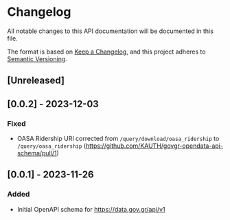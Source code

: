 # Changelog

All notable changes to this API documentation will be documented in this file.

The format is based on [Keep a Changelog](https://keepachangelog.com/en/1.0.0/),
and this project adheres to [Semantic Versioning](https://semver.org/spec/v2.0.0.html).

## [Unreleased]

## [0.0.2] - 2023-12-03

### Fixed
- OASA Ridership URI corrected from `/query/download/oasa_ridership`
to `/query/oasa_ridership` (https://github.com/KAUTH/govgr-opendata-api-schema/pull/1)

## [0.0.1] - 2023-11-26

### Added
- Initial OpenAPI schema for https://data.gov.gr/api/v1
